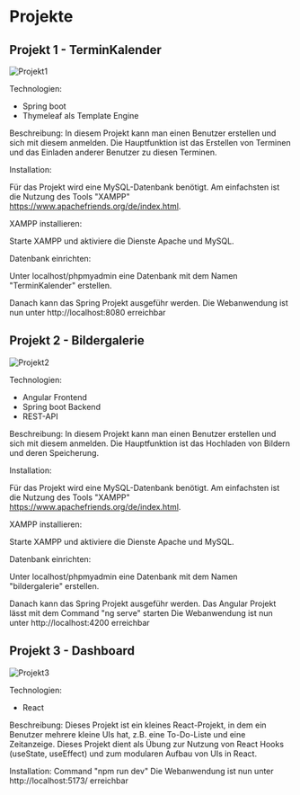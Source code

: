 # Projekte 


## Projekt 1 - TerminKalender

![Projekt1](https://github.com/AlexeiProjects/Projects/assets/173030812/aeaac56d-1314-410f-9d76-d6ab21ebeb3f)

Technologien: 
 - Spring boot
 - Thymeleaf als Template Engine


Beschreibung: 
In diesem Projekt kann man einen Benutzer erstellen und sich mit diesem anmelden. Die Hauptfunktion ist das Erstellen von Terminen und das Einladen anderer Benutzer zu diesen Terminen.


Installation: 


Für das Projekt wird eine MySQL-Datenbank benötigt. Am einfachsten ist die Nutzung des Tools "XAMPP" https://www.apachefriends.org/de/index.html. 

XAMPP installieren:

Starte XAMPP und aktiviere die Dienste Apache und MySQL. 

Datenbank einrichten:

Unter localhost/phpmyadmin eine Datenbank mit dem Namen "TerminKalender" erstellen.

Danach kann das Spring Projekt ausgeführ werden.
Die Webanwendung ist nun unter http://localhost:8080 erreichbar





## Projekt 2 - Bildergalerie

![Projekt2](https://github.com/AlexeiProjects/Projects/assets/173030812/3b865a7b-65f7-4bec-bb47-2ae36c5381a5)

Technologien: 
 - Angular Frontend
 - Spring boot Backend
 - REST-API


Beschreibung: 
In diesem Projekt kann man einen Benutzer erstellen und sich mit diesem anmelden. Die Hauptfunktion ist das Hochladen von Bildern und deren Speicherung.


Installation: 


Für das Projekt wird eine MySQL-Datenbank benötigt. Am einfachsten ist die Nutzung des Tools "XAMPP" https://www.apachefriends.org/de/index.html. 

XAMPP installieren:

Starte XAMPP und aktiviere die Dienste Apache und MySQL. 

Datenbank einrichten:

Unter localhost/phpmyadmin eine Datenbank mit dem Namen "bildergalerie" erstellen.

Danach kann das Spring Projekt ausgeführ werden.
Das Angular Projekt lässt mit dem Command "ng serve" starten
Die Webanwendung ist nun unter http://localhost:4200 erreichbar

## Projekt 3 - Dashboard

![Projekt3](https://github.com/AlexeiProjects/Projects/assets/173030812/baa51e16-5422-43eb-8a27-63a4c90d207f)

Technologien: 
 - React



Beschreibung: 
Dieses Projekt ist ein kleines React-Projekt, in dem ein Benutzer mehrere kleine UIs hat, z.B. eine To-Do-Liste und eine Zeitanzeige. Dieses Projekt dient als Übung zur Nutzung von React Hooks (useState, useEffect) und zum modularen Aufbau von UIs in React.

Installation: 
Command "npm run dev"
Die Webanwendung ist nun unter  http://localhost:5173/ erreichbar
